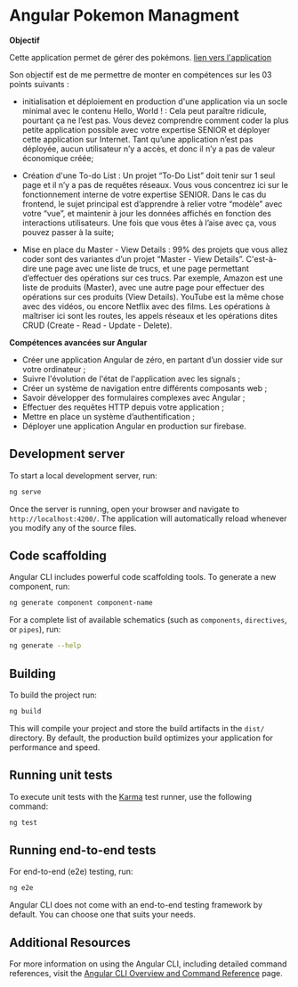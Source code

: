 # Angular Pokemon Managment
  **Objectif**

Cette application permet de gérer des pokémons. [lien vers l'application](https://angular-pokemon-management.web.app)

Son objectif est de me permettre de monter en compétences sur les 03 points suivants :


- initialisation et déploiement en production d'une application via un socle minimal avec le contenu Hello, World ! : Cela peut paraître ridicule, pourtant ça ne l’est pas. Vous devez comprendre comment coder la plus petite application possible avec votre expertise SENIOR et déployer cette application sur Internet. Tant qu’une application n’est pas déployée, aucun utilisateur n’y a accès, et donc il n’y a pas de valeur économique créée;


- Création d'une To-do List : Un projet “To-Do List” doit tenir sur 1 seul page et il n’y a pas de requêtes réseaux. Vous vous concentrez ici sur le fonctionnement interne de votre expertise SENIOR. Dans le cas du frontend, le sujet principal est d’apprendre à relier votre “modèle” avec votre “vue”, et maintenir à jour les données affichés en fonction des interactions utilisateurs. Une fois que vous êtes à l’aise avec ça, vous pouvez passer à la suite;


- Mise en place du Master - View Details : 99% des projets que vous allez coder sont des variantes d’un projet “Master - View Details”. C'est-à-dire une page avec une liste de trucs, et une page permettant d’effectuer des opérations sur ces trucs. Par exemple, Amazon est une liste de produits (Master), avec une autre page pour effectuer des opérations sur ces produits (View Details). YouTube est la même chose avec des vidéos, ou encore Netflix avec des films. Les opérations à maîtriser ici sont les routes, les appels réseaux et les opérations dites CRUD (Create - Read - Update - Delete).
 
 **Compétences avancées sur Angular**

- Créer une application Angular de zéro, en partant d’un dossier vide sur votre ordinateur ;
- Suivre l'évolution de l'état de l'application avec les signals ;
- Créer un système de navigation entre différents composants web ;
- Savoir développer des formulaires complexes avec Angular ;
- Effectuer des requêtes HTTP depuis votre application ;
- Mettre en place un système d’authentification ;
- Déployer une application Angular en production sur firebase.


## Development server

To start a local development server, run:

```bash
ng serve
```

Once the server is running, open your browser and navigate to `http://localhost:4200/`. The application will automatically reload whenever you modify any of the source files.

## Code scaffolding

Angular CLI includes powerful code scaffolding tools. To generate a new component, run:

```bash
ng generate component component-name
```

For a complete list of available schematics (such as `components`, `directives`, or `pipes`), run:

```bash
ng generate --help
```

## Building

To build the project run:

```bash
ng build
```

This will compile your project and store the build artifacts in the `dist/` directory. By default, the production build optimizes your application for performance and speed.

## Running unit tests

To execute unit tests with the [Karma](https://karma-runner.github.io) test runner, use the following command:

```bash
ng test
```

## Running end-to-end tests

For end-to-end (e2e) testing, run:

```bash
ng e2e
```

Angular CLI does not come with an end-to-end testing framework by default. You can choose one that suits your needs.

## Additional Resources

For more information on using the Angular CLI, including detailed command references, visit the [Angular CLI Overview and Command Reference](https://angular.dev/tools/cli) page.

